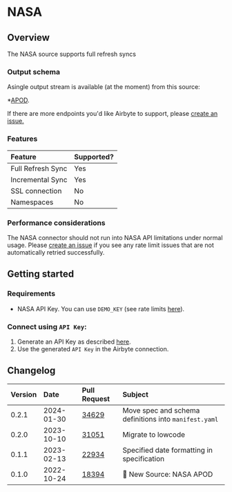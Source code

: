 # NASA

## Overview

The NASA source supports full refresh syncs

### Output schema

Asingle output stream is available (at the moment) from this source:

*[APOD](https://github.com/nasa/apod-api#docs-).

If there are more endpoints you'd like Airbyte to support, please [create an issue.](https://github.com/airbytehq/airbyte/issues/new/choose)

### Features

| Feature           | Supported? |
|:------------------|:-----------|
| Full Refresh Sync | Yes        |
| Incremental Sync  | Yes        |
| SSL connection    | No         |
| Namespaces        | No         |

### Performance considerations

The NASA connector should not run into NASA API limitations under normal usage. Please [create an issue](https://github.com/airbytehq/airbyte/issues) if you see any rate limit issues that are not automatically retried successfully.

## Getting started

### Requirements

* NASA API Key. You can use `DEMO_KEY` (see rate limits [here](https://api.nasa.gov/)).

### Connect using `API Key`:
1. Generate an API Key as described [here](https://api.nasa.gov/).
2. Use the generated `API Key` in the Airbyte connection.

## Changelog

| Version | Date       | Pull Request                                             | Subject                                         |
|:--------|:-----------|:---------------------------------------------------------|:------------------------------------------------|
| 0.2.1 | 2024-01-30 | [34629](https://github.com/airbytehq/airbyte/pull/34629) | Move spec and schema definitions into `manifest.yaml` |
| 0.2.0   | 2023-10-10 | [31051](https://github.com/airbytehq/airbyte/pull/31051) | Migrate to lowcode                              |
| 0.1.1   | 2023-02-13 | [22934](https://github.com/airbytehq/airbyte/pull/22934) | Specified date formatting in specification      |
| 0.1.0   | 2022-10-24 | [18394](https://github.com/airbytehq/airbyte/pull/18394) | 🎉 New Source: NASA APOD                        |
